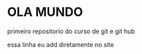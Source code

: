 # OLA MUNDO
 primeiro repositorio do curso de git e git hub


essa linha eu add diretamente no site 
